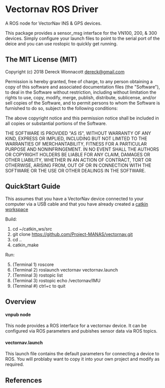 Vectornav ROS Driver
====================

A ROS node for VectorNav INS & GPS devices.

This package provides a sensor_msg interface for the VN100, 200, & 300 
devices. Simply configure your launch files to point to the serial port
of the deice and you can use rostopic to quickly get running.   



The MIT License (MIT)
----------------------

Copyright (c) 2018 Dereck Wonnacott <dereck@gmail.com>

Permission is hereby granted, free of charge, to any person obtaining a copy
of this software and associated documentation files (the "Software"), to deal
in the Software without restriction, including without limitation the rights
to use, copy, modify, merge, publish, distribute, sublicense, and/or sell
copies of the Software, and to permit persons to whom the Software is
furnished to do so, subject to the following conditions:

The above copyright notice and this permission notice shall be included in
all copies or substantial portions of the Software.

THE SOFTWARE IS PROVIDED "AS IS", WITHOUT WARRANTY OF ANY KIND, EXPRESS OR
IMPLIED, INCLUDING BUT NOT LIMITED TO THE WARRANTIES OF MERCHANTABILITY,
FITNESS FOR A PARTICULAR PURPOSE AND NONINFRINGEMENT. IN NO EVENT SHALL THE
AUTHORS OR COPYRIGHT HOLDERS BE LIABLE FOR ANY CLAIM, DAMAGES OR OTHER
LIABILITY, WHETHER IN AN ACTION OF CONTRACT, TORT OR OTHERWISE, ARISING FROM,
OUT OF OR IN CONNECTION WITH THE SOFTWARE OR THE USE OR OTHER DEALINGS IN
THE SOFTWARE.



QuickStart Guide
----------------

This assumes that you have a VectorNav device connected to your computer 
via a USB cable and that you have already created a [catkin workspace][2]

Build:

1. cd ~/catkin_ws/src
2. git clone https://github.com/Project-MANAS/vectornav.git
3. cd ..
4. catkin_make


Run:

5. (Terminal 1) roscore
6. (Terminal 2) roslaunch vectornav vectornav.launch
7. (Terminal 3) rostopic list
8. (Terminal 3) rostopic echo /vectornav/IMU
9. (Terminal #) ctrl+c to quit



Overview 
--------

#### vnpub node

This node provides a ROS interface for a vectornav device. It can be configured
via ROS parameters and pubishes sensor data via ROS topics.


#### vectornav.launch

This launch file contains the default parameters for connecting a device to ROS.
You will problaby want to copy it into your own project and modify as required. 


References 
----------

[1]: http://www.vectornav.com/ "VectorNav"
[2]: http://wiki.ros.org/ROS/Tutorials/InstallingandConfiguringROSEnvironment "ROS Workspace Tutorial"





